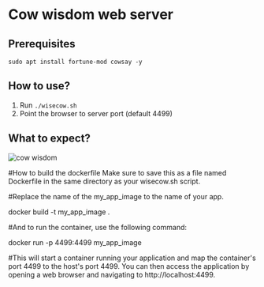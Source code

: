 # Cow wisdom web server

## Prerequisites

```
sudo apt install fortune-mod cowsay -y
```

## How to use?

1. Run `./wisecow.sh`
2. Point the browser to server port (default 4499)

## What to expect?
![cow wisdom](https://user-images.githubusercontent.com/9133227/225524281-e81a6673-5550-4db0-9bd0-63f9bbc7c2bc.png)

#How to build the dockerfile
Make sure to save this as a file named Dockerfile in the same directory as your wisecow.sh script.

#Replace the name of the my_app_image to the name of your app.

docker build -t my_app_image .

#And to run the container, use the following command:

docker run -p 4499:4499 my_app_image

#This will start a container running your application and map the container's port 4499 to the host's port 4499. You can then access the application by opening a web browser and navigating to http://localhost:4499.
